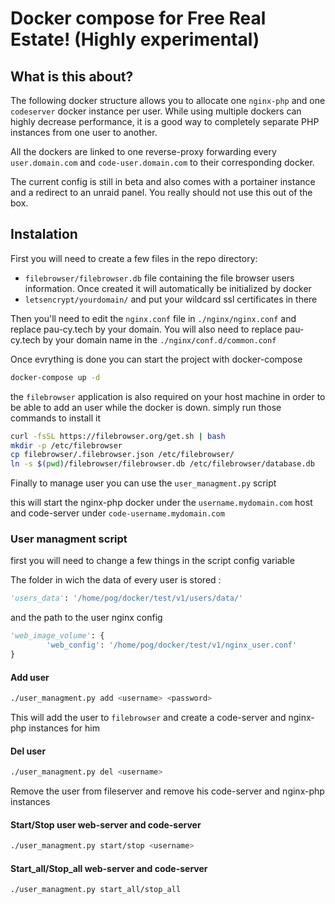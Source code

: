 # Docker compose for Free Real Estate! (Highly experimental)
## What is this about?

The following docker structure allows you to allocate one `nginx-php` and one `codeserver` docker instance per user. While using multiple dockers can highly decrease performance, it is a good way to completely separate PHP instances from one user to another.

All the dockers are linked to one reverse-proxy forwarding every `user.domain.com` and `code-user.domain.com` to their corresponding docker.

The current config is still in beta and also comes with a portainer instance and a redirect to an unraid panel. You really should not use this out of the box.

## Instalation

First you will need to create a few files in the repo directory:

- `filebrowser/filebrowser.db` file containing the file browser users information. Once created it will automatically be initialized by docker
- `letsencrypt/yourdomain/` and put your wildcard ssl certificates in there 

Then you'll need to edit the `nginx.conf` file in `./nginx/nginx.conf` and replace pau-cy.tech by your domain. You will also need to replace pau-cy.tech by your domain name in the `./nginx/conf.d/common.conf` 

Once evrything is done you can start the project with docker-compose

```sh
docker-compose up -d
```

the `filebrowser` application is also required on your host machine in order to be able to add an user while the docker is down. simply run those commands to install it

```sh
curl -fsSL https://filebrowser.org/get.sh | bash
mkdir -p /etc/filebrowser
cp filebrowser/.filebrowser.json /etc/filebrowser/
ln -s $(pwd)/filebrowser/filebrowser.db /etc/filebrowser/database.db
```

Finally to manage user you can use the `user_managment.py` script


this will start the nginx-php docker under the `username.mydomain.com`  host and code-server under `code-username.mydomain.com` 

### User managment script

first you will need to change a few things in the script config variable

The folder in wich the data of every user is stored :

```py
'users_data': '/home/pog/docker/test/v1/users/data/'
```

and the path to the user nginx config

```py
'web_image_volume': {
        'web_config': '/home/pog/docker/test/v1/nginx_user.conf'
}
```

#### Add user

```sh
./user_managment.py add <username> <password>
```

This will add the user to `filebrowser` and create a code-server and nginx-php instances for him

#### Del user

```sh
./user_managment.py del <username>
```

Remove the user from fileserver and remove his code-server and nginx-php instances

#### Start/Stop user web-server and code-server

```sh
./user_managment.py start/stop <username>
```

#### Start_all/Stop_all web-server and code-server

```sh
./user_managment.py start_all/stop_all
```